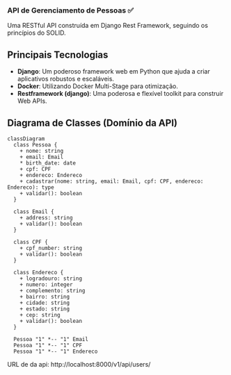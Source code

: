 ### API de Gerenciamento de Pessoas ✅

Uma RESTful API construída em Django Rest Framework, seguindo os princípios do SOLID.

## Principais Tecnologias
 - **Django**: Um poderoso framework web em Python que ajuda a criar aplicativos robustos e escaláveis.
 - **Docker**: Utilizando Docker Multi-Stage para otimização.
 - **Restframework (django)**: Uma poderosa e flexível toolkit para construir Web APIs.

## Diagrama de Classes (Domínio da API)

```mermaid
classDiagram
  class Pessoa {
    + nome: string
    + email: Email
    * birth_date: date
    + cpf: CPF
    + endereco: Endereco
    + cadastrar(nome: string, email: Email, cpf: CPF, endereco: Endereco): type
    + validar(): boolean
  }

  class Email {
    + address: string
    + validar(): boolean
  }

  class CPF {
    + cpf_number: string
    + validar(): boolean
  }

  class Endereco {
    + logradouro: string
    + numero: integer
    + complemento: string
    + bairro: string
    + cidade: string
    + estado: string
    + cep: string
    + validar(): boolean
  }

  Pessoa "1" *-- "1" Email
  Pessoa "1" *-- "1" CPF
  Pessoa "1" *-- "1" Endereco

```


URL de da api: http://localhost:8000/v1/api/users/
